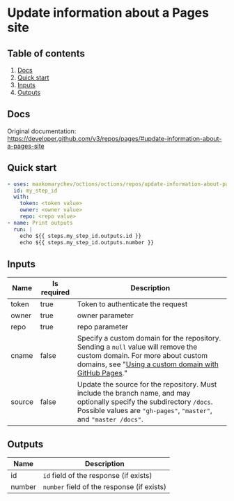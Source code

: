 # Update information about a Pages site

## Table of contents

1. [Docs](#docs)
1. [Quick start](#quick-start)
1. [Inputs](#inputs)
1. [Outputs](#outputs)

<a name="quick-start" ></a>
## Docs

Original documentation: https://developer.github.com/v3/repos/pages/#update-information-about-a-pages-site




<a name="quick start" ></a>
## Quick start

```yaml
- uses: maxkomarychev/octions/octions/repos/update-information-about-pages-site@master
  id: my_step_id
  with:
    token: <token value>
    owner: <owner value>
    repo: <repo value>
- name: Print outputs
  run: |
    echo ${{ steps.my_step_id.outputs.id }}
    echo ${{ steps.my_step_id.outputs.number }}
```


<a name="inputs" ></a>
## Inputs

| Name | Is required | Description |
|---|---|---|
|token|true|Token to authenticate the request
|owner|true|owner parameter
|repo|true|repo parameter
|cname|false|Specify a custom domain for the repository. Sending a `null` value will remove the custom domain. For more about custom domains, see "[Using a custom domain with GitHub Pages](https://help.github.com/articles/using-a-custom-domain-with-github-pages/)."
|source|false|Update the source for the repository. Must include the branch name, and may optionally specify the subdirectory `/docs`. Possible values are `"gh-pages"`, `"master"`, and `"master /docs"`.

<a name="outputs" ></a>
## Outputs

| Name | Description |
|---|---|
|id|`id` field of the response (if exists)|
|number|`number` field of the response (if exists)|

